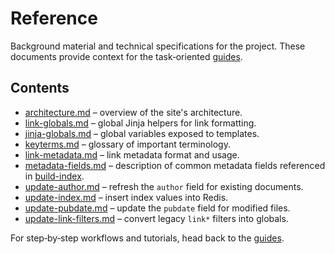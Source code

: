 # Reference

Background material and technical specifications for the project. These
documents provide context for the task‑oriented
[guides](../guides/README.md).

## Contents

- [architecture.md](architecture.md) – overview of the site's architecture.
- [link-globals.md](link-globals.md) – global Jinja helpers for link formatting.
- [jinja-globals.md](jinja-globals.md) – global variables exposed to templates.
- [keyterms.md](keyterms.md) – glossary of important terminology.
- [link-metadata.md](link-metadata.md) – link metadata format and usage.
- [metadata-fields.md](metadata-fields.md) – description of common metadata fields referenced in
  [build-index](../guides/build-index.md).
- [update-author.md](update-author.md) – refresh the `author` field for existing documents.
- [update-index.md](update-index.md) – insert index values into Redis.
- [update-pubdate.md](update-pubdate.md) – update the `pubdate` field for modified files.
- [update-link-filters.md](update-link-filters.md) – convert legacy `link*` filters into globals.

For step‑by‑step workflows and tutorials, head back to the
[guides](../guides/README.md).
